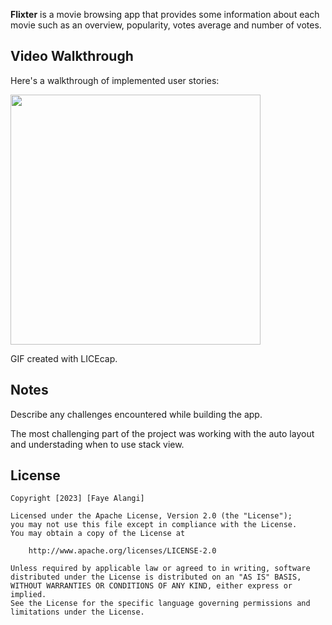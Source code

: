 
**Flixter** is a movie browsing app that provides some information about each movie such as an overview, popularity, votes average and number of votes. 


## Video Walkthrough

Here's a walkthrough of implemented user stories:

<img src="Walkthrough.gif" width=400><br>

GIF created with LICEcap.

## Notes

Describe any challenges encountered while building the app.

The most challenging part of the project was working with the auto layout and understading when to use stack view.
## License

    Copyright [2023] [Faye Alangi]

    Licensed under the Apache License, Version 2.0 (the "License");
    you may not use this file except in compliance with the License.
    You may obtain a copy of the License at

        http://www.apache.org/licenses/LICENSE-2.0

    Unless required by applicable law or agreed to in writing, software
    distributed under the License is distributed on an "AS IS" BASIS,
    WITHOUT WARRANTIES OR CONDITIONS OF ANY KIND, either express or implied.
    See the License for the specific language governing permissions and
    limitations under the License.
